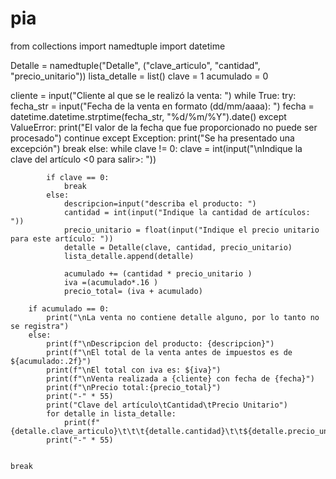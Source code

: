 # pia
from collections import namedtuple
import datetime

Detalle = namedtuple("Detalle", ("clave_articulo", "cantidad", "precio_unitario"))
lista_detalle = list()
clave = 1
acumulado = 0

cliente = input("Cliente al que se le realizó la venta: ")
while True:
    try:
        fecha_str = input("Fecha de la venta en formato (dd/mm/aaaa): ")
        fecha = datetime.datetime.strptime(fecha_str, "%d/%m/%Y").date()
    except ValueError:
        print("El valor de la fecha que fue proporcionado no puede ser procesado")
        continue
    except Exception:
        print("Se ha presentado una excepción")
        break
    else:
        while clave != 0:
            clave = int(input("\nIndique la clave del artículo <0 para salir>: "))
            
            if clave == 0:
                break
            else:
                descripcion=input("describa el producto: ")
                cantidad = int(input("Indique la cantidad de artículos: "))
                precio_unitario = float(input("Indique el precio unitario para este artículo: "))
                detalle = Detalle(clave, cantidad, precio_unitario)
                lista_detalle.append(detalle)

                acumulado += (cantidad * precio_unitario )
                iva =(acumulado*.16 )
                precio_total= (iva + acumulado)
        
        if acumulado == 0:
            print("\nLa venta no contiene detalle alguno, por lo tanto no se registra")
        else:
            print(f"\nDescripcion del producto: {descripcion}")
            print(f"\nEl total de la venta antes de impuestos es de ${acumulado:.2f}")
            print(f"\nEl total con iva es: ${iva}")
            print(f"\nVenta realizada a {cliente} con fecha de {fecha}")
            print(f"\nPrecio total:{precio_total}")
            print("-" * 55)
            print("Clave del artículo\tCantidad\tPrecio Unitario")
            for detalle in lista_detalle:
                print(f"{detalle.clave_articulo}\t\t\t{detalle.cantidad}\t\t${detalle.precio_unitario:.2f}")
            print("-" * 55)
                
    
    break
